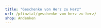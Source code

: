 ```yaml
---
title: "Geschenke von Herz zu Herz"
url: /pfinztal/geschenke-von-herz-zu-herz/
shop: Andenken
---
```


